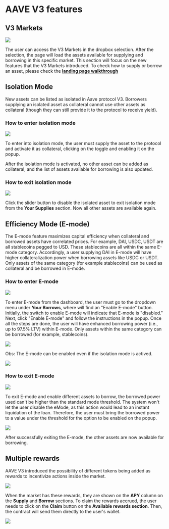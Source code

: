 # AAVE V3 features

## V3 Markets

![](https://i.imgur.com/4u5Rjo0.gif)

The user can access the V3 Markets in the dropbox selection. After the selection, the page will load the assets available for supplying and borrowing in this specific market.
This section will focus on the new features that the V3 Markets introduced. To check how to supply or borrow an asset, please check the [**landing page walkthrough**](https://github.com/JKtranslator/AAVE_docs/blob/main/landing%20page.md)

## Isolation Mode

New assets can be listed as isolated in Aave protocol V3. Borrowers supplying an isolated asset as collateral cannot use other assets as collateral (though they can still provide it to the protocol to receive yield).

### How to enter isolation mode

![](https://i.imgur.com/cGXl8PB.gif)

To enter into isolation mode, the user must supply the asset to the protocol and activate it as collateral, clicking on the toggle and enabling it on the popup. 

After the isolation mode is activated, no other asset can be added as collateral, and the list of assets available for borrowing is also updated.

### How to exit isolation mode

![](https://i.imgur.com/zUdDmwi.gif)

Click the slider button to disable the isolated asset to exit isolation mode from the **Your Supplies** section. Now all other assets are available again.

## Efficiency Mode (E-mode)

The E-mode feature maximizes capital efficiency when collateral and borrowed assets have correlated prices. For example, DAI, USDC, USDT are all stablecoins pegged to USD. These stablecoins are all within the same E-mode category. Accordingly, a user supplying DAI in E-mode will have higher collateralization power when borrowing assets like USDC or USDT. 
Only assets of the same category (for example stablecoins) can be used as collateral and be borrowed in E-mode. 

### How to enter E-mode

![](https://i.imgur.com/yuAKmmN.gif)

To enter E-mode from the dashboard, the user must go to the dropdown menu under **Your Borrows**, where will find an "Enable E-mode" button. Initially, the switch to enable E-mode will indicate that E-mode is "disabled." Next, click "Enable E-mode" and follow the instructions in the popup. Once all the steps are done, the user will have enhanced borrowing power (i.e., up to 97.5% LTV) within E-mode. Only assets within the same category can be borrowed (for example, stablecoins).

![](https://i.imgur.com/HED4aGI.gif)

Obs: The E-mode can be enabled even if the isolation mode is actived.

![](https://i.imgur.com/d0yrI9z.gif)


### How to exit E-mode

![](https://i.imgur.com/sbEyB3f.gif)

To exit E-mode and enable different assets to borrow, the borrowed power used can't be higher than the standard mode threshold. The system won't let the user disable the eMode, as this action would lead to an instant liquidation of the loan. Therefore, the user must bring the borrowed power to a value under the threshold for the option to be enabled on the popup.

![](https://i.imgur.com/3kjvxCu.gif)

After successfully exiting the E-mode, the other assets are now available for borrowing.


## Multiple rewards

AAVE V3 introduced the possibility of different tokens being added as rewards to incentivize actions inside the market.

![](https://i.imgur.com/2efkmsv.gif)

When the market has these rewards, they are shown on the **APY** column on the **Supply** and **Borrow** sections. To claim the rewards accrued, the user needs to click on the **Claim** button on the **Available rewards section**. Then, the contract will send them directly to the user's wallet.

![](https://i.imgur.com/5lgJMGv.png)
